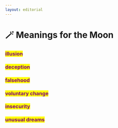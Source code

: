 ```yaml
---
layout: editorial
---
```


# 🪄 Meanings for the Moon

### <mark style="color:purple;">illusion</mark>&#x20;

### <mark style="color:purple;">deception</mark>&#x20;

### <mark style="color:purple;">falsehood</mark>&#x20;

### <mark style="color:purple;">voluntary change</mark>

### <mark style="color:purple;">insecurity</mark>&#x20;

### <mark style="color:purple;">unusual dreams</mark>
